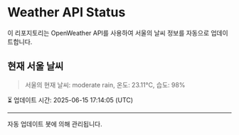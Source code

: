 
# Weather API Status

이 리포지토리는 OpenWeather API를 사용하여 서울의 날씨 정보를 자동으로 업데이트합니다.

## 현재 서울 날씨
> 서울의 현재 날씨: moderate rain, 온도: 23.11°C, 습도: 98%

⏳ 업데이트 시간: 2025-06-15 17:14:05 (UTC)

---
자동 업데이트 봇에 의해 관리됩니다.

